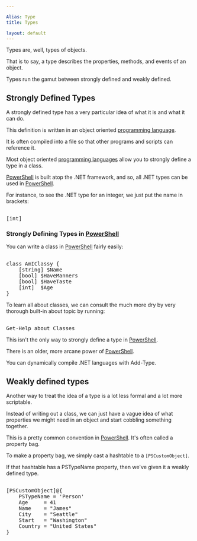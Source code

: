 ```yaml
---

Alias: Type
title: Types

layout: default
---
```


Types are, well, types of objects.

That is to say, a type describes the properties, methods, and events of an object.

Types run the gamut between strongly defined and weakly defined.

## Strongly Defined Types

A strongly defined type has a very particular idea of what it is and what it can do.

This definition is written in an object oriented [programming language](/Languages/Programming-Languages).

It is often compiled into a file so that other programs and scripts can reference it.

Most object oriented [programming languages](/Languages/Programming-Languages) allow you to strongly define a type in a class.

[PowerShell](/PowerShell) is built atop the .NET framework, and so, all .NET types can be used in [PowerShell](/PowerShell).

For instance, to see the .NET type for an integer, we just put the name in brackets:

<pre><br/><span class='Progress'>[int]</span><br/></pre>

### Strongly Defining Types in [PowerShell](/PowerShell)

You can write a class in [PowerShell](/PowerShell) fairly easily:

<pre><br/><span class='Verbose'>class</span>&nbsp;<span class='Progress'>AmIClassy</span>&nbsp;<span class='Magenta'>{</span><br/>&nbsp;&nbsp;&nbsp;&nbsp;<span class='Progress'>[string]</span>&nbsp;<span class='Warning'>$Name</span>&nbsp;<br/>&nbsp;&nbsp;&nbsp;&nbsp;<span class='Progress'>[bool]</span>&nbsp;<span class='Warning'>$HaveManners</span><br/>&nbsp;&nbsp;&nbsp;&nbsp;<span class='Progress'>[bool]</span>&nbsp;<span class='Warning'>$HaveTaste</span><br/>&nbsp;&nbsp;&nbsp;&nbsp;<span class='Progress'>[int]</span>&nbsp;&nbsp;<span class='Warning'>$Age</span>&nbsp;&nbsp;&nbsp;&nbsp;<br/><span class='Magenta'>}</span><br/></pre>

To learn all about classes, we can consult the much more dry by very thorough built-in about topic by running:

<pre><br/><span class='Warning'>Get-Help</span>&nbsp;<span class='Verbose'>about_Classes</span><br/></pre>

This isn't the only way to strongly define a type in [PowerShell](/PowerShell).

There is an older, more arcane power of [PowerShell](/PowerShell).

You can dynamically compile .NET languages with Add-Type.

## Weakly defined types

Another way to treat the idea of a type is a lot less formal and a lot more scriptable.

Instead of writing out a class, we can just have a vague idea of what properties we might need in an object and start cobbling something together.

This is a pretty common convention in [PowerShell](/PowerShell).  It's often called a property bag.

To make a property bag, we simply cast a hashtable to a `[PSCustomObject]`.

If that hashtable has a PSTypeName property, then we've given it a weakly defined type.

<pre><br/><span class='Progress'>[PSCustomObject]</span><span class='Magenta'>@{</span><br/>&nbsp;&nbsp;&nbsp;&nbsp;<span class='Output'>PSTypeName</span>&nbsp;<span class='Magenta'>=</span>&nbsp;<span class='Verbose'>'Person'</span><br/>&nbsp;&nbsp;&nbsp;&nbsp;<span class='Output'>Age</span>&nbsp;&nbsp;&nbsp;&nbsp;&nbsp;<span class='Magenta'>=</span>&nbsp;<span class='Output'>41</span><br/>&nbsp;&nbsp;&nbsp;&nbsp;<span class='Output'>Name</span>&nbsp;&nbsp;&nbsp;&nbsp;<span class='Magenta'>=</span>&nbsp;<span class='Verbose'>"James"</span><br/>&nbsp;&nbsp;&nbsp;&nbsp;<span class='Output'>City</span>&nbsp;&nbsp;&nbsp;&nbsp;<span class='Magenta'>=</span>&nbsp;<span class='Verbose'>"Seattle"</span><br/>&nbsp;&nbsp;&nbsp;&nbsp;<span class='Output'>Start</span>&nbsp;&nbsp;&nbsp;<span class='Magenta'>=</span>&nbsp;<span class='Verbose'>"Washington"</span><br/>&nbsp;&nbsp;&nbsp;&nbsp;<span class='Output'>Country</span>&nbsp;<span class='Magenta'>=</span>&nbsp;<span class='Verbose'>"United States"</span><br/><span class='Magenta'>}</span><br/></pre>
